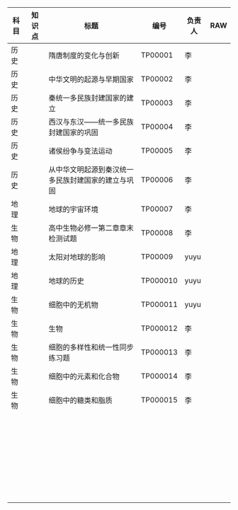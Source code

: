 | 科目 | 知识点 | 标题                                               | 编号     | 负责人 | RAW  |
| ---- | ------ | -------------------------------------------------- | -------- | ------ | ---- |
| 历史 |        | 隋唐制度的变化与创新                               | TP00001  | 李     |      |
| 历史 |        | 中华文明的起源与早期国家                           | TP00002  | 李     |      |
| 历史 |        | 秦统一多民族封建国家的建立                         | TP00003  | 李     |      |
| 历史 |        | 西汉与东汉——统一多民族封建国家的巩固               | TP00004  | 李     |      |
| 历史 |        | 诸侯纷争与变法运动                                 | TP00005  | 李     |      |
| 历史 |        | 从中华文明起源到秦汉统一多民族封建国家的建立与巩固 | TP00006  | 李     |      |
| 地理 |        | 地球的宇宙环境                                     | TP00007  | 李     |      |
| 生物 |        | 高中生物必修一第二章章末检测试题                   | TP00008  | 李     |      |
| 地理 |        | 太阳对地球的影响                                   | TP00009  | yuyu   |      |
| 地理 |        | 地球的历史                                         | TP000010 | yuyu   |      |
| 生物 |        | 细胞中的无机物                                     | TP000011 | yuyu   |      |
| 生物 |        | 生物                                               | TP000012 | 李     |      |
| 生物 |        | 细胞的多样性和统一性同步练习题                     | TP000013 | 李     |      |
| 生物 |        | 细胞中的元素和化合物                               | TP000014 | 李     |      |
| 生物 |        | 细胞中的糖类和脂质                                 | TP000015 | 李     |      |
|      |        |                                                    |          |        |      |
|      |        |                                                    |          |        |      |
|      |        |                                                    |          |        |      |
|      |        |                                                    |          |        |      |
|      |        |                                                    |          |        |      |
|      |        |                                                    |          |        |      |
|      |        |                                                    |          |        |      |
|      |        |                                                    |          |        |      |
|      |        |                                                    |          |        |      |
|      |        |                                                    |          |        |      |
|      |        |                                                    |          |        |      |
|      |        |                                                    |          |        |      |
|      |        |                                                    |          |        |      |
|      |        |                                                    |          |        |      |
|      |        |                                                    |          |        |      |
|      |        |                                                    |          |        |      |
|      |        |                                                    |          |        |      |
|      |        |                                                    |          |        |      |
|      |        |                                                    |          |        |      |
|      |        |                                                    |          |        |      |
|      |        |                                                    |          |        |      |
|      |        |                                                    |          |        |      |
|      |        |                                                    |          |        |      |
|      |        |                                                    |          |        |      |
|      |        |                                                    |          |        |      |
|      |        |                                                    |          |        |      |
|      |        |                                                    |          |        |      |
|      |        |                                                    |          |        |      |
|      |        |                                                    |          |        |      |
|      |        |                                                    |          |        |      |
|      |        |                                                    |          |        |      |
|      |        |                                                    |          |        |      |
|      |        |                                                    |          |        |      |
|      |        |                                                    |          |        |      |
